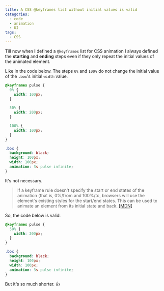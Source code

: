 ```yaml
---
title: A CSS @keyframes list without initial values is valid
categories:
  - code
  - animation
  - UI
tags:
  - CSS
---
```


Till now when I defined a `@keyframes` list for CSS animation I always defined the **starting** and **ending** steps even if they only repeat the initial values of the animated element.

Like in the code below. The steps `0%` and `100%` do not change the initial value of the `.box`'s initial `width` value.

```css
@keyframes pulse {
  0% {
    width: 100px;
  }

  50% {
    width: 200px;
  }

  100% {
    width: 100px;
  }
}

.box {
  background: black;
  height: 100px;
  width: 100px;
  animation: 3s pulse infinite;
}
```

It's not necessary.

> If a keyframe rule doesn't specify the start or end states of the animation (that is, 0%/from and 100%/to, browsers will use the element's existing styles for the start/end states. This can be used to animate an element from its initial state and back. [[MDN]](https://developer.mozilla.org/en-US/docs/Web/CSS/@keyframes)

So, the code below is valid.

```css
@keyframes pulse {
  50% {
    width: 200px;
  }
}

.box {
  background: black;
  height: 100px;
  width: 100px;
  animation: 3s pulse infinite;
}
```

But it's so much shorter. :+1:
